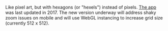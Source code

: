 Like pixel art, but with hexagons (or "hexels") instead of pixels. [The app](https://wjheesen.github.io/hexelart/) was last updated in 2017. The new version underway will address shaky zoom issues on mobile and will use WebGL instancing to increase grid size (currently 512 x 512).
